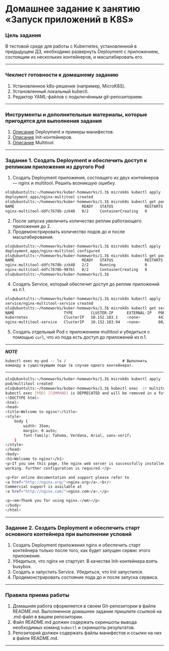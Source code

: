 # Домашнее задание к занятию «Запуск приложений в K8S»

### Цель задания

В тестовой среде для работы с Kubernetes, установленной в предыдущем ДЗ, необходимо развернуть Deployment с приложением, состоящим из нескольких контейнеров, и масштабировать его.

------

### Чеклист готовности к домашнему заданию

1. Установленное k8s-решение (например, MicroK8S).
2. Установленный локальный kubectl.
3. Редактор YAML-файлов с подключённым git-репозиторием.

------

### Инструменты и дополнительные материалы, которые пригодятся для выполнения задания

1. [Описание](https://kubernetes.iog/docs/concepts/workloads/controllers/deployment/) Deployment и примеры манифестов.
2. [Описание](https://kubernetes.io/docs/concepts/workloads/pods/init-containers/) Init-контейнеров.
3. [Описание](https://github.com/wbitt/Network-MultiTool) Multitool.

------

### Задание 1. Создать Deployment и обеспечить доступ к репликам приложения из другого Pod

1. Создать Deployment приложения, состоящего из двух контейнеров — nginx и multitool. Решить возникшую ошибку.

```bash
ols@ubuntults:~/homeworks/kuber-homeworks/1.3$ microk8s kubectl apply -f deployment-nginx-multitool.yml 
deployment.apps/nginx-multitool created
ols@ubuntults:~/homeworks/kuber-homeworks/1.3$ microk8s kubectl get pods
NAME                              READY   STATUS              RESTARTS   AGE
nginx-multitool-ddfc7678b-zzk48   0/2     ContainerCreating   0          15s
```

2. После запуска увеличить количество реплик работающего приложения до 2.
3. Продемонстрировать количество подов до и после масштабирования.

```bash
ols@ubuntults:~/homeworks/kuber-homeworks/1.3$ microk8s kubectl apply -f deployment-nginx-multitool.yml 
deployment.apps/nginx-multitool configured
ols@ubuntults:~/homeworks/kuber-homeworks/1.3$ microk8s kubectl get pods
NAME                              READY   STATUS              RESTARTS   AGE
nginx-multitool-ddfc7678b-zzk48   2/2     Running             0          39s
nginx-multitool-ddfc7678b-987bl   0/2     ContainerCreating   0          3s
ols@ubuntults:~/homeworks/kuber-homeworks/1.3$ 
```

4. Создать Service, который обеспечит доступ до реплик приложений из п.1.

```bash
ols@ubuntults:~/homeworks/kuber-homeworks/1.3$ microk8s kubectl apply -f service-nginx-multitool.yml 
service/nginx-multitool-service created
ols@ubuntults:~/homeworks/kuber-homeworks/1.3$ microk8s kubectl get services
NAME                      TYPE        CLUSTER-IP      EXTERNAL-IP   PORT(S)   AGE
kubernetes                ClusterIP   10.152.183.1    <none>        443/TCP   10d
nginx-multitool-service   ClusterIP   10.152.183.94   <none>        80/TCP    12s
```

5. Создать отдельный Pod с приложением multitool и убедиться с помощью `curl`, что из пода есть доступ до приложений из п.1.

---
***NOTE***

```
kubectl exec my-pod -- ls /                         # Выполнить команду в существующем поде (в случае одного контейнера).
```

---

```bash
ols@ubuntults:~/homeworks/kuber-homeworks/1.3$ microk8s kubectl apply -f multitool-pod.yml
pod/multitool created
ols@ubuntults:~/homeworks/kuber-homeworks/1.3$ kubectl exec -it multitool curl nginx-multitool-service
kubectl exec [POD] [COMMAND] is DEPRECATED and will be removed in a future version. Use kubectl exec [POD] -- [COMMAND] instead.
<!DOCTYPE html>
<html>
<head>
<title>Welcome to nginx!</title>
<style>
    body {
        width: 35em;
        margin: 0 auto;
        font-family: Tahoma, Verdana, Arial, sans-serif;
    }
</style>
</head>
<body>
<h1>Welcome to nginx!</h1>
<p>If you see this page, the nginx web server is successfully installed and
working. Further configuration is required.</p>

<p>For online documentation and support please refer to
<a href="http://nginx.org/">nginx.org</a>.<br/>
Commercial support is available at
<a href="http://nginx.com/">nginx.com</a>.</p>

<p><em>Thank you for using nginx.</em></p>
</body>
</html>
```

------

### Задание 2. Создать Deployment и обеспечить старт основного контейнера при выполнении условий

1. Создать Deployment приложения nginx и обеспечить старт контейнера только после того, как будет запущен сервис этого приложения.
2. Убедиться, что nginx не стартует. В качестве Init-контейнера взять busybox.
3. Создать и запустить Service. Убедиться, что Init запустился.
4. Продемонстрировать состояние пода до и после запуска сервиса.

------

### Правила приема работы

1. Домашняя работа оформляется в своем Git-репозитории в файле README.md. Выполненное домашнее задание пришлите ссылкой на .md-файл в вашем репозитории.
2. Файл README.md должен содержать скриншоты вывода необходимых команд `kubectl` и скриншоты результатов.
3. Репозиторий должен содержать файлы манифестов и ссылки на них в файле README.md.

------
